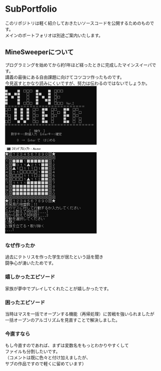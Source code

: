 # SubPortfolio
このリポジトリは軽く紹介しておきたいソースコードを公開するためのものです。  
メインのポートフォリオは別途ご案内いたします。  
## MineSweeperについて
プログラミングを始めてから約1年ほど経ったときに完成したマインスイーパです。  
講義の最後にある自由課題に向けてコツコツ作ったものです。  
今見返すとかなり読みにくいですが、努力は伝わるのではないでしょうか。  
<img src="https://github.com/masatopia009/SubPortfolio/blob/master/Images/Mine_Title.png?raw=true" width="300">
<img src="https://github.com/masatopia009/SubPortfolio/blob/master/Images/Mine_Game.png?raw=true" width="300">
### なぜ作ったか
過去にテトリスを作った学生が居たという話を聞き  
闘争心が湧いたためです。  
### 嬉しかったエピソード
家族が夢中でプレイしてくれたことが嬉しかったです。  
### 困ったエピソード
当時はマスを一括でオープンする機能（再帰処理）に苦戦を強いられましたが  
一括オープンのアルゴリズムを見直すことで解決しました。  
### 今直すなら
もし今直すのであれば、まずは変数名をもっとわかりやすくして  
ファイルも分割したいです。  
（コメントは既に色々と付け加えましたが、  
サブの作品ですので軽くに留めています）
